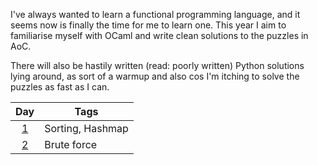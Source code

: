 I've always wanted to learn a functional programming language, and it seems now is finally the time for me to learn one. This year I aim to familiarise myself with OCaml and write clean solutions to the puzzles in AoC.

There will also be hastily written (read: poorly written) Python solutions lying around, as sort of a warmup and also cos I'm itching to solve the puzzles as fast as I can.

|    Day     | Tags             |
|:----------:|------------------|
| [1](Day01) | Sorting, Hashmap |
| [2](Day02) | Brute force      |
